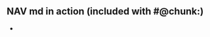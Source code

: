 ## NAV md in action (included with #@chunk:)
- <span v-html="nd.renderShortcut('showSlideSorter')"></span>

